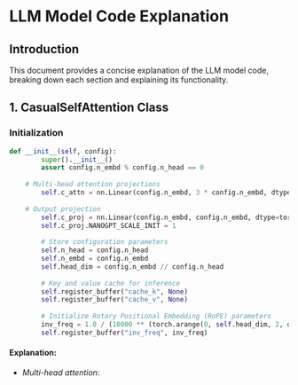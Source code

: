 # LLM Model Code Explanation

## Introduction
This document provides a concise explanation of the LLM model code, breaking down each section and explaining its functionality.

## 1. CasualSelfAttention Class
### Initialization
```python
def __init__(self, config):
        super().__init__()
        assert config.n_embd % config.n_head == 0
        
	# Multi-head attention projections
        self.c_attn = nn.Linear(config.n_embd, 3 * config.n_embd, dtype=torch.bfloat16)
        
	# Output projection
        self.c_proj = nn.Linear(config.n_embd, config.n_embd, dtype=torch.bfloat16)
        self.c_proj.NANOGPT_SCALE_INIT = 1
        
        # Store configuration parameters
        self.n_head = config.n_head
        self.n_embd = config.n_embd
        self.head_dim = config.n_embd // config.n_head
        
        # Key and value cache for inference
        self.register_buffer("cache_k", None)
        self.register_buffer("cache_v", None)
        
        # Initialize Rotary Positional Embedding (RoPE) parameters
        inv_freq = 1.0 / (10000 ** (torch.arange(0, self.head_dim, 2, dtype=torch.float32) / self.head_dim))
        self.register_buffer("inv_freq", inv_freq)
```
#### Explanation:
- *Multi-head attention*:
